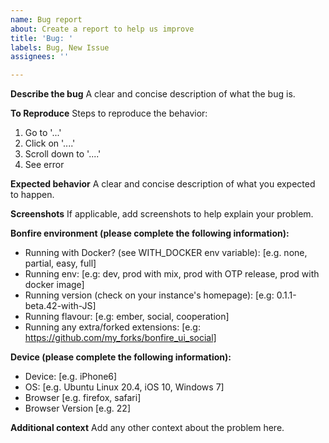 ```yaml
---
name: Bug report
about: Create a report to help us improve
title: 'Bug: '
labels: Bug, New Issue
assignees: ''

---
```


**Describe the bug**
A clear and concise description of what the bug is.

**To Reproduce**
Steps to reproduce the behavior:
1. Go to '...'
2. Click on '....'
3. Scroll down to '....'
4. See error

**Expected behavior**
A clear and concise description of what you expected to happen.

**Screenshots**
If applicable, add screenshots to help explain your problem.

**Bonfire environment (please complete the following information):**
- Running with Docker? (see WITH_DOCKER env variable): [e.g. none, partial, easy, full]
- Running env: [e.g: dev, prod with mix, prod with OTP release, prod with docker image]
- Running version (check on your instance's homepage): [e.g: 0.1.1-beta.42-with-JS]
- Running flavour: [e.g: ember, social, cooperation]
- Running any extra/forked extensions: [e.g: https://github.com/my_forks/bonfire_ui_social]

**Device (please complete the following information):**
 - Device: [e.g. iPhone6]
 - OS: [e.g. Ubuntu Linux 20.4, iOS 10, Windows 7]
 - Browser [e.g. firefox, safari]
 - Browser Version [e.g. 22]

**Additional context**
Add any other context about the problem here.
